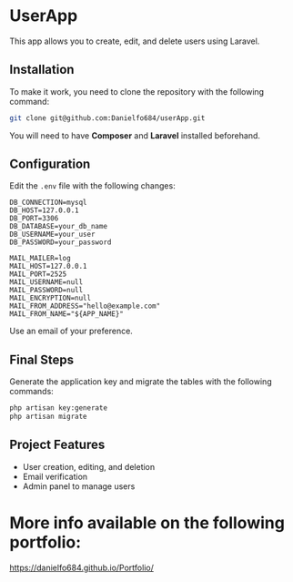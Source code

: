
# UserApp

This app allows you to create, edit, and delete users using Laravel.

## Installation  

To make it work, you need to clone the repository with the following command:  

```bash
git clone git@github.com:Danielfo684/userApp.git
```

You will need to have **Composer** and **Laravel** installed beforehand.  

## Configuration  

Edit the `.env` file with the following changes:  

```env
DB_CONNECTION=mysql
DB_HOST=127.0.0.1
DB_PORT=3306
DB_DATABASE=your_db_name
DB_USERNAME=your_user
DB_PASSWORD=your_password

MAIL_MAILER=log
MAIL_HOST=127.0.0.1
MAIL_PORT=2525
MAIL_USERNAME=null
MAIL_PASSWORD=null
MAIL_ENCRYPTION=null
MAIL_FROM_ADDRESS="hello@example.com"
MAIL_FROM_NAME="${APP_NAME}"
```

Use an email of your preference.  

## Final Steps  

Generate the application key and migrate the tables with the following commands:  

```bash
php artisan key:generate
php artisan migrate
```

## Project Features  
- User creation, editing, and deletion  
- Email verification  
- Admin panel to manage users


# More info available on the following portfolio:
https://danielfo684.github.io/Portfolio/
